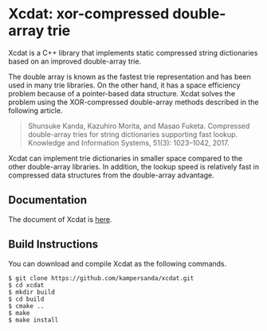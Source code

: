 # Xcdat: xor-compressed double-array trie

Xcdat is a C++ library that implements static compressed string dictionaries based on an improved double-array trie.

The double array is known as the fastest trie representation and has been used in many trie libraries. On the other hand, it has a space efficiency problem because of a pointer-based data structure. Xcdat solves the problem using the XOR-compressed double-array methods described in the following article.

> Shunsuke Kanda, Kazuhiro Morita, and Masao Fuketa. Compressed double-array tries for string dictionaries supporting fast lookup. Knowledge and Information Systems, 51(3): 1023–1042, 2017.

Xcdat can implement trie dictionaries in smaller space compared to the other double-array libraries. In addition, the lookup speed is relatively fast in compressed data structures from the double-array advantage.

## Documentation

The document of Xcdat is [here](http://kampersanda.github.io/xcdat/doc/doc.html).

## Build Instructions

You can download and compile Xcdat as the following commands.

```
$ git clone https://github.com/kampersanda/xcdat.git
$ cd xcdat
$ mkdir build
$ cd build
$ cmake ..
$ make
$ make install
```
